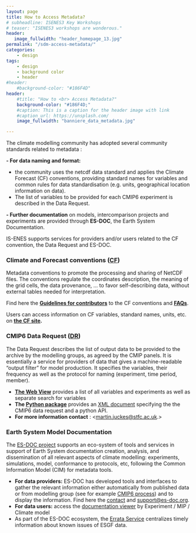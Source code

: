 ```yaml
---
layout: page
title: How to Access Metadata?
# subheadline: ISENES3 Key Workshops
# teaser: "ISENES3 workshops are wonderous."
header:
   image_fullwidth: "header_homepage_13.jpg"
permalink: "/sdm-access-metadata/"
categories:
    - design
tags:
    - design
    - background color
    - header
#header:
    #background-color: "#186F4D"
header:
    #title: "How to <br> Access Metadata?"
    background-color: "#186F4D;"
    #caption: This is a caption for the header image with link
    #caption_url: https://unsplash.com/
    image_fullwidth: "banniere_data_metadata.jpg"

---
```

The climate  modelling community has adopted several community standards related to metadata :

**- For data naming and format:**
- the community uses the netcdf data standard and applies the Climate Forecast (CF) conventions, providing standard names for variables and common rules for data standardisation (e.g. units, geographical location information on data). 
- The list of variables to be provided for each CMIP6  experiment is described in the Data Request. 

**- Further documentation** on models, intercomparison projects and experiments are provided through **ES-DOC**, the Earth System Documentation. 

IS-ENES supports services for providers and/or users related to the CF convention, the Data Request and ES-DOC. 

### Climate and Forecast conventions ([CF](http://cfconventions.org/))

Metadata conventions to promote the processing and sharing of NetCDF files. The conventions regulate the coordinates description, the meaning of the grid cells, the data provenance, ... to favor self-describing data, without external tables needed for interpretation. 

Find here the **[Guidelines for contributors](https://github.com/cf-convention/cf-conventions/blob/main/CONTRIBUTING.md)** to the CF conventions and **[FAQs](http://cfconventions.org/faq.html)**. 

Users can access information on CF variables, standard names, units, etc. on **[the CF site](http://cfconventions.org/Data/cf-standard-names/79/build/cf-standard-name-table.html).** 

### CMIP6 Data Request ([DR](https://cmip6dr.github.io/))

The Data Request describes the list of output data to be provided to the archive by the modelling groups, as agreed by the CMIP panels. It is essentially a service for providers of data that gives a machine-readable “output filter” for model production. It specifies the variables, their frequency as well as the protocol for naming (experiment, time period, member). 

- **[The Web View](https://clipc-services.ceda.ac.uk/dreq/mipVars.html)** provides a list of all variables and experiments as well as separate  search for variables
- **The [Python package](https://pypi.org/project/dreqPy/)** provides an [XML document](https://cmip6dr.github.io/) specifying the the CMIP6 data request and a python API.
- **For more information contact** : <martin.juckes@stfc.ac.uk.>

### Earth System Model Documentation

The [ES-DOC project](https://es-doc.org/) supports an eco-system of tools and services in support of Earth System documentation creation, analysis, and dissemination of all relevant aspects of climate modelling: experiments, simulations, model, conformance to protocols, etc, following the Common Information Model (CIM) for metadata tools. 

- **For data providers:** ES-DOC has developed tools and interfaces to gather the relevant information either automatically from published data or from modelling group (see for example [CMIP6 process](https://es-doc.org/cmip6/)) and to display the information. Find here the [contact](https://es-doc.org/contact/) and <support@es-doc.org>. 
- **For data users:** access the [documentation viewer](https://search.es-doc.org/?project=cmip6&documentType=cim.2.designing.Project&client=esdoc-url-rewrite) by Experiment / MIP / Climate model
- As part of the ES-DOC ecosystem, the [Errata Service](https://es-doc.github.io/esdoc-errata-client/index.html) centralizes timely information about known issues of ESGF data.



